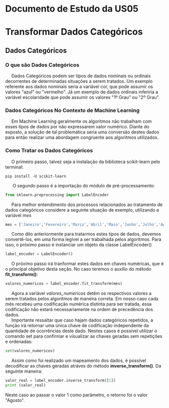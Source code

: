 # Documento de Estudo da US05
# Transformar Dados Categóricos

## Dados Categóricos 

### O que são Dados Categóricos
&nbsp;&nbsp;&nbsp;&nbsp;&nbsp;Dados Categóricos podem ser tipos de dados nominais ou ordinais decorrentes de determinadas situações a serem tratados. Um exemplo referente aos dados nominais seria a variável cor, que pode assumir os valores "azul" ou "vermelho". Já um exemplo de dados ordinais inferiria a variável escolaridade que pode assumir os valores "1º Grau" ou "2º Grau".<br/>
### Dados Categóricos No Contexto de Machine Learning
&nbsp;&nbsp;&nbsp;&nbsp;&nbsp;Em Machine Learning geralmente os algoritmos não trabalham com esses tipos de dados por não expressarem valor numérico. Diante do exposto, a solução de tal problemática seria uma conversão destes dados para então realizar uma abordagem congruente aos algoritmos utilizados. <br/>
### Como Tratar os Dados Categóricos
&nbsp;&nbsp;&nbsp;&nbsp;&nbsp;O primeiro passo, talvez seja a instalação da biblioteca scikit-learn pelo terminal:<br/>
```
pip install -U scikit-learn
```
&nbsp;&nbsp;&nbsp;&nbsp;&nbsp;
O segundo passo é a importação do módulo de pré-processamento:
```python
from sklearn.preprocessing import LabelEncoder
```
&nbsp;&nbsp;&nbsp;&nbsp;&nbsp;Para melhor entendimento dos processos relacionados ao tratamento de dados categóricos considere a seguinte situação de exemplo, utilizando a variável _mes_<br/>
```python
mes = ['Janeiro','Fevereiro','Março','Abril','Maio','Junho','Julho','Agosto', 'Setembro', 'Outubro', 'Novembro', 'Dezembro']
```
&nbsp;&nbsp;&nbsp;&nbsp;&nbsp;Como dito anteriormente para tratarmos estes tipos de dados, devemos convertê-los, em uma forma legível a ser trabalhada pelos algoritmos. Para isso, o próximo passo é instanciar um objeto da classe LabelEncoder()
```python
label_encoder = LabelEncoder()
```
&nbsp;&nbsp;&nbsp;&nbsp;&nbsp;O próximo passo irá tranformar estes dados em chaves numéricas, que é o principal objetivo desta seção. No caso teremos o auxílio do método **fit_transform()**:
```python
valores_numericos = label_encoder.fit_transform(mes)
```
&nbsp;&nbsp;&nbsp;&nbsp;&nbsp;Agora a variável _valores_numericos_ detêm os respectivos valores a serem tratados pelos algoritmos de maneira correta. Em nosso caso cada mês recebeu uma codificação numérica distinta para ser tratada, essa codificação não estará necessariamente na ordem de precedência dos dados.
<br/>&nbsp;&nbsp;&nbsp;&nbsp;&nbsp;Importante ressaltar que caso hajam dados categóricos repetidos, a função irá retornar uma única chave de codificação independente da quantidade de ocorrências deste dado. Nestes casos é possível utilizar o comando set para confirmar e visualizar as chaves geradas sem repetições e ordenadas:
```python
set(valores_numericos)
```
&nbsp;&nbsp;&nbsp;&nbsp;&nbsp;Assim como foi realizado um mapeamento dos dados, é possível decodificar as chaves geradas atráves do método **inverse_transform()**. Da seguinte maneira: 
```python
valor_real = label_encoder.inverse_transform([1])
print (valor_real)
```
Neste caso ao passar o valor 1 como parâmetro, o retorno foi o valor "Agosto".











